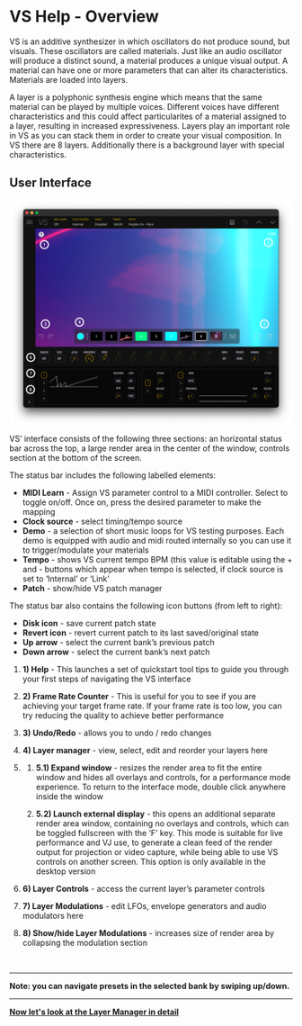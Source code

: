 # VS Help - Overview

VS is an additive synthesizer in which oscillators do not produce sound, but visuals. These oscillators are called materials. Just like an audio oscillator will produce a distinct sound, a material produces a unique visual output. A material can have one or more parameters that can alter its characteristics. Materials are loaded into layers.

A layer is a polyphonic synthesis engine which means that the same material can be played by multiple voices. Different voices have different characteristics and this could affect particularites of a material assigned to a layer, resulting in increased expressiveness. Layers play an important role in VS as you can stack them in order to create your visual composition. In VS there are 8 layers. Additionally there is a background layer with special characteristics.

## User Interface

<img alt="VS Screen" align="center" src="/vs/images/overview@2x.png" />

VS’ interface consists of the following three sections: an horizontal status bar across the top, a large render area in the center of the window, controls section at the bottom of the screen.

The status bar includes the following labelled elements:

- **MIDI Learn** - Assign VS parameter control to a MIDI controller. Select to toggle on/off. Once on, press the desired parameter to make the mapping
- **Clock source** - select timing/tempo source
- **Demo** - a selection of short music loops for VS testing purposes. Each demo is equipped with audio and midi routed internally so you can use it to trigger/modulate your materials
- **Tempo** - shows VS current tempo BPM (this value is editable using the + and - buttons which appear when tempo is selected, if clock source is set to ‘Internal’ or ‘Link’
- **Patch** - show/hide VS patch manager

The status bar also contains the following icon buttons (from left to right):

- **Disk icon** - save current patch state
- **Revert icon** - revert current patch to its last saved/original state
- **Up arrow** - select the current bank’s previous patch
- **Down arrow** - select the current bank’s next patch

1. **1) Help** - This launches a set of quickstart tool tips to guide you through your first steps of navigating the VS interface

2. **2) Frame Rate Counter** - This is useful for you to see if you are achieving your target frame rate. If your frame rate is too low, you can try reducing the quality to achieve better performance

3. **3) Undo/Redo** - allows you to undo / redo changes

4. **4) Layer manager** - view, select, edit and reorder your layers here

5.  
    1. **5.1) Expand window** - resizes the render area to fit the entire window and hides all overlays and controls, for a performance mode experience. To return to the interface mode, double click anywhere inside the window

    2. **5.2) Launch external display** - this opens an additional separate render area window, containing no overlays and controls, which can be toggled fullscreen with the ‘F’ key. This mode is suitable for live performance and VJ use, to generate a clean feed of the render output for projection or video capture, while being able to use VS controls on another screen. This option is only available in the desktop version

6. **6) Layer Controls** - access the current layer’s parameter controls

7. **7) Layer Modulations** - edit LFOs, envelope generators and audio modulators here

8. **8) Show/hide Layer Modulations** - increases size of render area by collapsing the modulation section

<br/>

***
**Note: you can navigate presets in the selected bank by swiping up/down.**
***

[**Now let's look at the Layer Manager in detail**](layer-manager)
